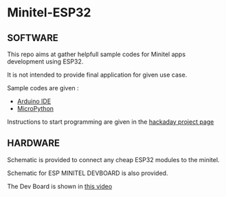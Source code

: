 # Minitel-ESP32

## SOFTWARE

This repo aims at gather helpfull sample codes for Minitel apps development using ESP32.

It is not intended to provide final application for given use case.

Sample codes are given :

* [Arduino IDE](arduino)
* [MicroPython](upython)

Instructions to start programming are given in the [hackaday project page](https://hackaday.io/project/180473-minitel-esp32)

## HARDWARE

Schematic is provided to connect any cheap ESP32 modules to the minitel. 

Schematic for ESP MINITEL DEVBOARD is also provided.

The Dev Board is shown in [this video](https://youtu.be/iOB85X8F1vI)


